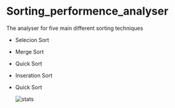 # Sorting_performence_analyser
The analyser for five main different sorting techniques
 - Selecion Sort
 - Merge Sort
 - Quick Sort
 - Inseration Sort
 - Quick Sort


   ![stats](https://github.com/ptdatta/Sorting_performence_analyser/assets/94271200/99948c20-985e-4698-8e70-3b93ee2255af)
